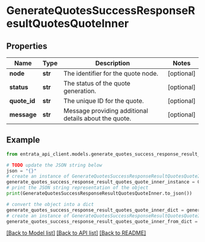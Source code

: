 # GenerateQuotesSuccessResponseResultQuotesQuoteInner


## Properties

Name | Type | Description | Notes
------------ | ------------- | ------------- | -------------
**node** | **str** | The identifier for the quote node. | [optional] 
**status** | **str** | The status of the quote generation. | [optional] 
**quote_id** | **str** | The unique ID for the quote. | [optional] 
**message** | **str** | Message providing additional details about the quote. | [optional] 

## Example

```python
from entrata_api_client.models.generate_quotes_success_response_result_quotes_quote_inner import GenerateQuotesSuccessResponseResultQuotesQuoteInner

# TODO update the JSON string below
json = "{}"
# create an instance of GenerateQuotesSuccessResponseResultQuotesQuoteInner from a JSON string
generate_quotes_success_response_result_quotes_quote_inner_instance = GenerateQuotesSuccessResponseResultQuotesQuoteInner.from_json(json)
# print the JSON string representation of the object
print(GenerateQuotesSuccessResponseResultQuotesQuoteInner.to_json())

# convert the object into a dict
generate_quotes_success_response_result_quotes_quote_inner_dict = generate_quotes_success_response_result_quotes_quote_inner_instance.to_dict()
# create an instance of GenerateQuotesSuccessResponseResultQuotesQuoteInner from a dict
generate_quotes_success_response_result_quotes_quote_inner_from_dict = GenerateQuotesSuccessResponseResultQuotesQuoteInner.from_dict(generate_quotes_success_response_result_quotes_quote_inner_dict)
```
[[Back to Model list]](../README.md#documentation-for-models) [[Back to API list]](../README.md#documentation-for-api-endpoints) [[Back to README]](../README.md)


